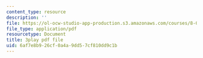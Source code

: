 ```yaml
---
content_type: resource
description: ''
file: https://ol-ocw-studio-app-production.s3.amazonaws.com/courses/8-01sc-classical-mechanics-fall-2016/6af7e8b926cf0a4a9dd57cf810dd9c1b_2oK7Eb0YZ9U.pdf
file_type: application/pdf
resourcetype: Document
title: 3play pdf file
uid: 6af7e8b9-26cf-0a4a-9dd5-7cf810dd9c1b
---
```

